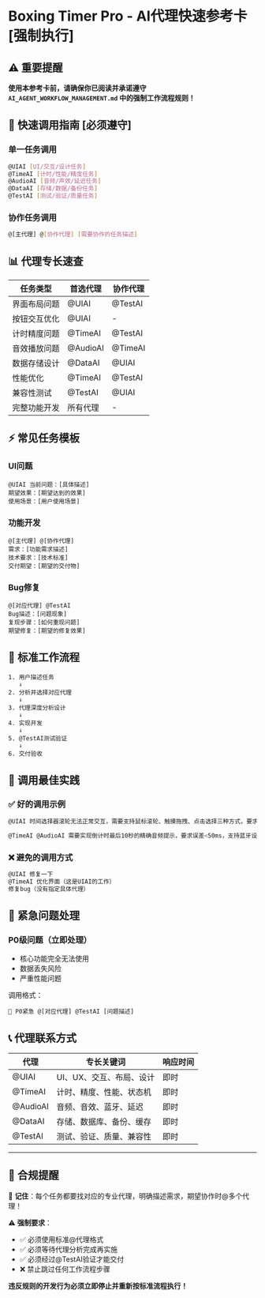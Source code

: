 # Boxing Timer Pro - AI代理快速参考卡 [强制执行]

## ⚠️ 重要提醒
**使用本参考卡前，请确保你已阅读并承诺遵守 `AI_AGENT_WORKFLOW_MANAGEMENT.md` 中的强制工作流程规则！**

## 🚀 快速调用指南 [必须遵守]

### 单一任务调用
```bash
@UIAI [UI/交互/设计任务]
@TimeAI [计时/性能/精度任务]  
@AudioAI [音频/声效/延迟任务]
@DataAI [存储/数据/备份任务]
@TestAI [测试/验证/质量任务]
```

### 协作任务调用
```bash
@[主代理] @[协作代理] [需要协作的任务描述]
```

## 📊 代理专长速查

| 任务类型 | 首选代理 | 协作代理 |
|---------|---------|---------|
| 界面布局问题 | @UIAI | @TestAI |
| 按钮交互优化 | @UIAI | - |
| 计时精度问题 | @TimeAI | @TestAI |
| 音效播放问题 | @AudioAI | @TimeAI |
| 数据存储设计 | @DataAI | @UIAI |
| 性能优化 | @TimeAI | @TestAI |
| 兼容性测试 | @TestAI | @UIAI |
| 完整功能开发 | 所有代理 | - |

## ⚡ 常见任务模板

### UI问题
```
@UIAI 当前问题：[具体描述]
期望效果：[期望达到的效果]  
使用场景：[用户使用场景]
```

### 功能开发
```
@[主代理] @[协作代理] 
需求：[功能需求描述]
技术要求：[技术标准]
交付期望：[期望的交付物]
```

### Bug修复
```
@[对应代理] @TestAI
Bug描述：[问题现象]
复现步骤：[如何重现问题]
期望修复：[期望的修复效果]
```

## 🔄 标准工作流程

```
1. 用户描述任务
   ↓
2. 分析并选择对应代理
   ↓  
3. 代理深度分析设计
   ↓
4. 实现开发
   ↓
5. @TestAI测试验证
   ↓
6. 交付验收
```

## 🎯 调用最佳实践

### ✅ 好的调用示例
```bash
@UIAI 时间选择器滚轮无法正常交互，需要支持鼠标滚轮、触摸拖拽、点击选择三种方式，要求在戴手套的情况下也能轻松操作

@TimeAI @AudioAI 需要实现倒计时最后10秒的精确音频提示，要求误差<50ms，支持蓝牙设备延迟补偿
```

### ❌ 避免的调用方式
```bash
@UIAI 修复一下
@TimeAI 优化界面（这是UIAI的工作）
修复bug（没有指定具体代理）
```

## 🚨 紧急问题处理

### P0级问题（立即处理）
- 核心功能完全无法使用
- 数据丢失风险
- 严重性能问题

调用格式：
```
🚨 P0紧急 @[对应代理] @TestAI [问题描述]
```

## 📞 代理联系方式

| 代理 | 专长关键词 | 响应时间 |
|------|-----------|----------|
| @UIAI | UI、UX、交互、布局、设计 | 即时 |
| @TimeAI | 计时、精度、性能、状态机 | 即时 |  
| @AudioAI | 音频、音效、蓝牙、延迟 | 即时 |
| @DataAI | 存储、数据库、备份、缓存 | 即时 |
| @TestAI | 测试、验证、质量、兼容性 | 即时 |

---

## 🚨 合规提醒

📍 **记住**：每个任务都要找对应的专业代理，明确描述需求，期望协作时@多个代理！

⚠️ **强制要求**：
- ✅ 必须使用标准@代理格式
- ✅ 必须等待代理分析完成再实施
- ✅ 必须经过@TestAI验证才能交付
- ❌ 禁止跳过任何工作流程步骤

**违反规则的开发行为必须立即停止并重新按标准流程执行！**